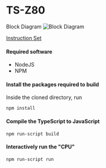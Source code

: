 # TS-Z80

Block Diagram
![Block Diagram](https://upload.wikimedia.org/wikipedia/commons/d/db/Z80_arch.svg)

[Instruction Set](http://clrhome.org/table)

#### Required software
* NodeJS
* NPM


#### Install the packages required to build
Inside the cloned directory, run
```
npm install
```

#### Compile the TypeScript to JavaScript
```
npm run-script build
```

#### Interactively run the "CPU"

```
npm run-script run
```
